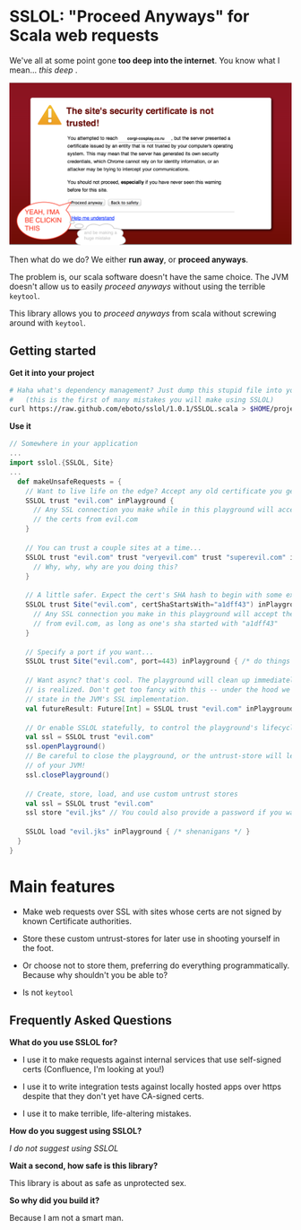 # SSLOL: "Proceed Anyways" for Scala web requests

We've all at some point gone **too deep into the internet**. You know what I mean... *this deep* .

![Proceed anyways](sslol_graphic.png)

Then what do we do? We either **run away**, or **proceed anyways**.

The problem is, our scala software doesn't have the same choice. The JVM doesn't allow us to easily
*proceed anyways* without using the terrible `keytool`.

This library allows you to *proceed anyways* from scala without screwing around with `keytool`.

## Getting started

**Get it into your project**
```bash
# Haha what's dependency management? Just dump this stupid file into your project's source directory.
#   (this is the first of many mistakes you will make using SSLOL)
curl https://raw.github.com/eboto/sslol/1.0.1/SSLOL.scala > $HOME/projects/my-project/src/main/scala/SSLOL-1.0.1.scala
```

**Use it**
```scala
// Somewhere in your application
...
import sslol.{SSLOL, Site}
...
  def makeUnsafeRequests = {
    // Want to live life on the edge? Accept any old certificate you get.
    SSLOL trust "evil.com" inPlayground {
      // Any SSL connection you make while in this playground will accept
      // the certs from evil.com
    }

    // You can trust a couple sites at a time...
    SSLOL trust "evil.com" trust "veryevil.com" trust "superevil.com" inPlayground {
      // Why, why, why are you doing this?
    }

    // A little safer. Expect the cert's SHA hash to begin with some expected chars.
    SSLOL trust Site("evil.com", certShaStartsWith="a1dff43") inPlayground {
      // Any SSL connection you make in this playground will accept the certs
      // from evil.com, as long as one's sha started with "a1dff43"
    }

    // Specify a port if you want...
    SSLOL trust Site("evil.com", port=443) inPlayground { /* do things in here */}

    // Want async? that's cool. The playground will clean up immediately after the Future
    // is realized. Don't get too fancy with this -- under the hood we're manipulating singleton
    // state in the JVM's SSL implementation.
    val futureResult: Future[Int] = SSLOL trust "evil.com" inPlayground { getSinCountFromEvilDotCom() }

    // Or enable SSLOL statefully, to control the playground's lifecycle in a larger application
    val ssl = SSLOL trust "evil.com"
    ssl.openPlayground()
    // Be careful to close the playground, or the untrust-store will leak to the rest
    // of your JVM!
    ssl.closePlayground()

    // Create, store, load, and use custom untrust stores
    val ssl = SSLOL trust "evil.com"
    ssl store "evil.jks" // You could also provide a password if you want

    SSLOL load "evil.jks" inPlayground { /* shenanigans */ }
  }
}
```

# Main features

  * Make web requests over SSL with sites whose certs are not signed by known
    Certificate authorities.

  * Store these custom untrust-stores for later use in shooting yourself in
    the foot.

  * Or choose not to store them, preferring do everything programmatically. Because why shouldn't you be able to?

  * Is not `keytool`


## Frequently Asked Questions

**What do you use SSLOL for?**

  * I use it to make requests against internal services that use self-signed certs (Confluence, I'm looking at you!)

  * I use it to write integration tests against locally hosted apps over https despite
    that they don't yet have CA-signed certs.

  * I use it to make terrible, life-altering mistakes.

**How do you suggest using SSLOL?**

*I do not suggest using SSLOL*


**Wait a second, how safe is this library?**

This library is about as safe as unprotected sex.


**So why did you build it?**

Because I am not a smart man.
